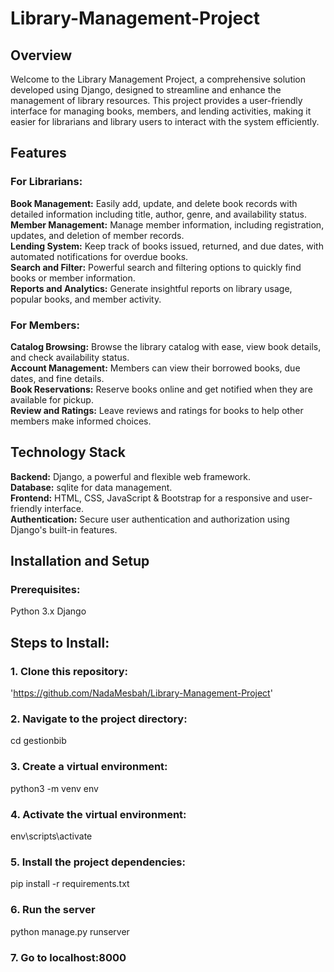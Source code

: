 # Library-Management-Project
## Overview
Welcome to the Library Management Project, a comprehensive solution developed using Django, designed to streamline and enhance the management of library resources. This project provides a user-friendly interface for managing books, members, and lending activities, making it easier for librarians and library users to interact with the system efficiently.
## Features
### For Librarians:
<b>Book Management:</b> Easily add, update, and delete book records with detailed information including title, author, genre, and availability status.<br>
<b>Member Management:</b> Manage member information, including registration, updates, and deletion of member records.<br>
<b>Lending System:</b> Keep track of books issued, returned, and due dates, with automated notifications for overdue books.<br>
<b>Search and Filter:</b> Powerful search and filtering options to quickly find books or member information.<br>
<b>Reports and Analytics:</b> Generate insightful reports on library usage, popular books, and member activity.<br>
### For Members:
<b>Catalog Browsing:</b> Browse the library catalog with ease, view book details, and check availability status.<br>
<b>Account Management:</b> Members can view their borrowed books, due dates, and fine details.<br>
<b>Book Reservations:</b> Reserve books online and get notified when they are available for pickup.<br>
<b>Review and Ratings:</b> Leave reviews and ratings for books to help other members make informed choices.<br>
## Technology Stack
<b>Backend:</b> Django, a powerful and flexible web framework.<br>
<b>Database:</b> sqlite for data management.<br>
<b>Frontend:</b> HTML, CSS, JavaScript & Bootstrap for a responsive and user-friendly interface.<br>
<b>Authentication:</b> Secure user authentication and authorization using Django's built-in features.<br>
## Installation and Setup
### Prerequisites:
Python 3.x
Django
## Steps to Install:
### 1. Clone this repository: 
'https://github.com/NadaMesbah/Library-Management-Project'
### 2. Navigate to the project directory:
  cd gestionbib
### 3. Create a virtual environment:
  python3 -m venv env
### 4. Activate the virtual environment:
   env\scripts\activate
### 5. Install the project dependencies:
  pip install -r requirements.txt
### 6. Run the server
  python manage.py runserver
### 7. Go to localhost:8000
